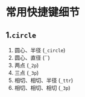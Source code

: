 # 常用快捷键细节

## 1.`circle`

1. 圆心、半径 (`_circle`)
2. 圆心、直径 (``)
3. 两点 (`_2p`)
4. 三点 (`_3p`)
5. 相切、相切、半径 (`_ttr`)
6. 相切、相切、相切 (`_3p`)

